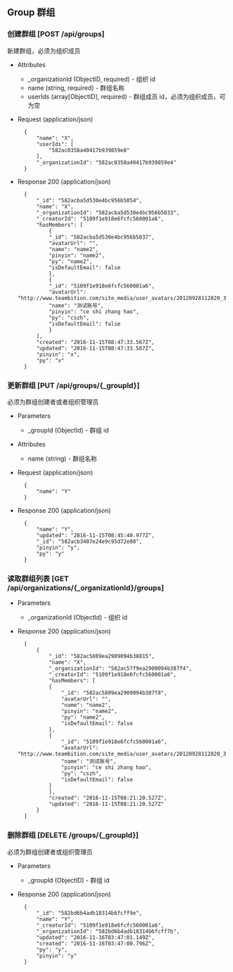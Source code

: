 ## Group 群组

### 创建群组 [POST /api/groups]

新建群组，必须为组织成员

+ Attributes
    + _organizationId (ObjectID, required) - 组织 id
    + name (string, required) - 群组名称
    + userIds (array[ObjectID], required) - 群组成员 id，必须为组织成员，可为空

+ Request (application/json)

        {
            "name": "X",
            "userIds": [
                "582ac0358a40417b939859e8"
            ],
            "_organizationId": "582ac0358a40417b939859e4"
        }

+ Response 200 (application/json)

        {
            "_id": "582acba5d530e4bc956b5054",
            "name": "X",
            "_organizationId": "582acba5d530e4bc956b5033",
            "_creatorId": "5109f1e918e6fcfc560001a6",
            "hasMembers": [
                {
                "_id": "582acba5d530e4bc956b5037",
                "avatarUrl": "",
                "name": "name2",
                "pinyin": "name2",
                "py": "name2",
                "isDefaultEmail": false
                },
                {
                "_id": "5109f1e918e6fcfc560001a6",
                "avatarUrl": "http://www.teambition.com/site_media/user_avatars/20120928112820_349.png",
                "name": "测试账号",
                "pinyin": "ce shi zhang hao",
                "py": "cszh",
                "isDefaultEmail": false
                }
            ],
            "created": "2016-11-15T08:47:33.567Z",
            "updated": "2016-11-15T08:47:33.567Z",
            "pinyin": "x",
            "py": "x"
        }

### 更新群组 [PUT /api/groups/{_groupId}]

必须为群组创建者或者组织管理员

+ Parameters
    + _groupId (ObjectId) - 群组 id

+ Attributes
    + name (string) - 群组名称

+ Request (application/json)

        {
            "name": "Y"
        }

+ Response 200 (application/json)

        {
            "name": "Y",
            "updated": "2016-11-15T08:45:40.977Z",
            "_id": "582acb3487e24e9c95d72e80",
            "pinyin": "y",
            "py": "y"
        }

### 读取群组列表 [GET /api/organizations/{_organizationId}/groups]

+ Parameters
    + _organizationId (ObjectId) - 组织 id

+ Response 200 (application/json)

        [
            {
                "_id": "582ac5809ea2909094b38815",
                "name": "X",
                "_organizationId": "582ac57f9ea2909094b387f4",
                "_creatorId": "5109f1e918e6fcfc560001a6",
                "hasMembers": [
                {
                    "_id": "582ac5809ea2909094b387f8",
                    "avatarUrl": "",
                    "name": "name2",
                    "pinyin": "name2",
                    "py": "name2",
                    "isDefaultEmail": false
                },
                {
                    "_id": "5109f1e918e6fcfc560001a6",
                    "avatarUrl": "http://www.teambition.com/site_media/user_avatars/20120928112820_349.png",
                    "name": "测试账号",
                    "pinyin": "ce shi zhang hao",
                    "py": "cszh",
                    "isDefaultEmail": false
                }
                ],
                "created": "2016-11-15T08:21:20.527Z",
                "updated": "2016-11-15T08:21:20.527Z"
            }
        ]

### 删除群组 [DELETE /groups/{_groupId}]

必须为群组创建者或组织管理员

+ Parameters
    + _groupId (ObjectID) - 群组 id

+ Response 200 (application/json)

        {
            "_id": "582bd6b4adb18314b6fcff9e",
            "name": "Y",
            "_creatorId": "5109f1e918e6fcfc560001a6",
            "_organizationId": "582bd6b4adb18314b6fcff7b",
            "updated": "2016-11-16T03:47:01.149Z",
            "created": "2016-11-16T03:47:00.796Z",
            "py": "y",
            "pinyin": "y"
        }
